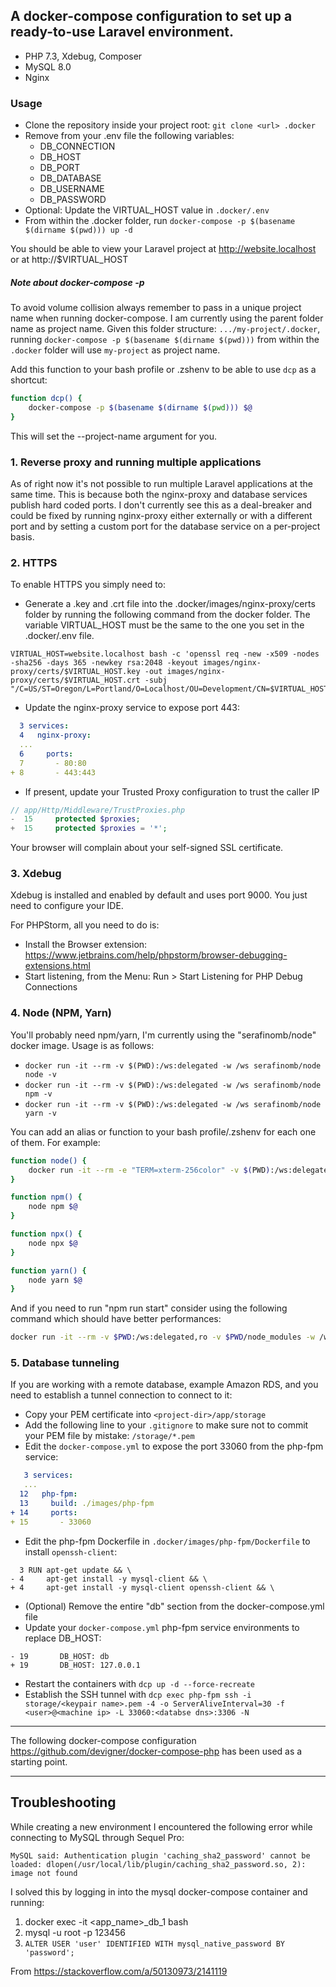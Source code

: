 ## A docker-compose configuration to set up a ready-to-use Laravel environment.
- PHP 7.3, Xdebug, Composer
- MySQL 8.0
- Nginx

### Usage
- Clone the repository inside your project root: `git clone <url> .docker`
- Remove from your .env file the following variables:
    - DB_CONNECTION
    - DB_HOST
    - DB_PORT
    - DB_DATABASE
    - DB_USERNAME
    - DB_PASSWORD
- Optional: Update the VIRTUAL_HOST value in `.docker/.env`
- From within the .docker folder, run `docker-compose -p $(basename $(dirname $(pwd))) up -d`
    
You should be able to view your Laravel project at http://website.localhost or
at http://$VIRTUAL_HOST

##### Note about docker-compose -p <project-name>
To avoid volume collision always remember to pass in a unique project name when
running docker-compose. I am currently using the parent folder name as project
name. Given this folder structure: `.../my-project/.docker`, running
`docker-compose -p $(basename $(dirname $(pwd)))` from within the `.docker`
folder will use `my-project` as project name.

Add this function to your bash profile or .zshenv to be able to use `dcp` as a
shortcut: 
```bash
function dcp() {
    docker-compose -p $(basename $(dirname $(pwd))) $@
}
```
This will set the --project-name argument for you.

### 1. Reverse proxy and running multiple applications
As of right now it's not possible to run multiple Laravel applications at the
same time. This is because both the nginx-proxy and database services publish
hard coded ports. I don't currently see this as a deal-breaker and could be
fixed by running nginx-proxy either externally or with a different port and by
setting a custom port for the database service on a per-project basis.

### 2. HTTPS
To enable HTTPS you simply need to:
- Generate a .key and .crt file into the .docker/images/nginx-proxy/certs folder
  by running the following command from the docker folder. The variable
  VIRTUAL_HOST must be the same to the one you set in the .docker/.env file.
```
VIRTUAL_HOST=website.localhost bash -c 'openssl req -new -x509 -nodes -sha256 -days 365 -newkey rsa:2048 -keyout images/nginx-proxy/certs/$VIRTUAL_HOST.key -out images/nginx-proxy/certs/$VIRTUAL_HOST.crt -subj "/C=US/ST=Oregon/L=Portland/O=Localhost/OU=Development/CN=$VIRTUAL_HOST"'
```
- Update the nginx-proxy service to expose port 443:
```yml
  3 services:
  4   nginx-proxy:
  ...
  6     ports:
  7       - 80:80
+ 8       - 443:443
```
- If present, update your Trusted Proxy configuration to trust the caller IP
```php
// app/Http/Middleware/TrustProxies.php
-  15     protected $proxies;
+  15     protected $proxies = '*';
```
Your browser will complain about your self-signed SSL certificate. 

### 3. Xdebug
Xdebug is installed and enabled by default and uses port 9000. You just need to
configure your IDE.

For PHPStorm, all you need to do is:
- Install the Browser extension: https://www.jetbrains.com/help/phpstorm/browser-debugging-extensions.html
- Start listening, from the Menu: Run > Start Listening for PHP Debug Connections 

### 4. Node (NPM, Yarn)
You'll probably need npm/yarn, I'm currently using the "serafinomb/node"
docker image. Usage is as follows:
- `docker run -it --rm -v $(PWD):/ws:delegated -w /ws serafinomb/node node -v`
- `docker run -it --rm -v $(PWD):/ws:delegated -w /ws serafinomb/node npm -v`
- `docker run -it --rm -v $(PWD):/ws:delegated -w /ws serafinomb/node yarn -v`

You can add an alias or function to your bash profile/.zshenv for each one of
them. For example:
```bash
function node() {
    docker run -it --rm -e "TERM=xterm-256color" -v $(PWD):/ws:delegated -w /ws serafinomb/node node $@
}

function npm() {
    node npm $@
}

function npx() {
    node npx $@
}

function yarn() {
    node yarn $@
}
```

And if you need to run "npm run start" consider using the following command which should have better performances:
```bash
docker run -it --rm -v $PWD:/ws:delegated,ro -v $PWD/node_modules -w /ws -p 3000:3000 -e CHOKIDAR_USEPOLLING=true -e CHOKIDAR_INTERVAL=250 serafinomb/node npm run start

```

### 5. Database tunneling
If you are working with a remote database, example Amazon RDS, and you need to
establish a tunnel connection to connect to it:

- Copy your PEM certificate into `<project-dir>/app/storage`
- Add the following line to your `.gitignore` to make sure not to commit your
  PEM file by mistake: `/storage/*.pem`
- Edit the `docker-compose.yml` to expose the port 33060 from the php-fpm service:
```yml
   3 services:
   ...
  12   php-fpm:
  13     build: ./images/php-fpm
+ 14     ports:
+ 15       - 33060
```
- Edit the php-fpm Dockerfile in `.docker/images/php-fpm/Dockerfile` to install
`openssh-client`:
```
  3 RUN apt-get update && \
- 4     apt-get install -y mysql-client && \
+ 4     apt-get install -y mysql-client openssh-client && \
```
- (Optional) Remove the entire "db" section from the docker-compose.yml file
- Update your `docker-compose.yml` php-fpm service environments to replace DB_HOST:
```
- 19       DB_HOST: db
+ 19       DB_HOST: 127.0.0.1
```
- Restart the containers with `dcp up -d --force-recreate`
- Establish the SSH tunnel with `dcp exec php-fpm ssh -i storage/<keypair name>.pem -4 -o ServerAliveInterval=30 -f <user>@<machine ip> -L 33060:<databse dns>:3306 -N`
---

The following docker-compose configuration <https://github.com/devigner/docker-compose-php> has been used as a starting point.

---

## Troubleshooting

While creating a new environment I encountered the following error while connecting to MySQL through Sequel Pro:
```
MySQL said: Authentication plugin 'caching_sha2_password' cannot be loaded: dlopen(/usr/local/lib/plugin/caching_sha2_password.so, 2): image not found
```

I solved this by logging in into the mysql docker-compose container and running:
1. docker exec -it <app_name>_db_1 bash
2. mysql -u root -p 123456
3. `ALTER USER 'user' IDENTIFIED WITH mysql_native_password BY 'password';`

From <https://stackoverflow.com/a/50130973/2141119>
